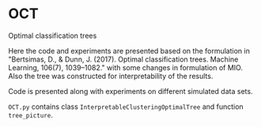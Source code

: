 # OCT
Optimal classification trees


Here the code and experiments are presented based on the formulation in "Bertsimas, D., \& Dunn, J. (2017). Optimal classification trees. Machine Learning, 106(7), 1039–1082." with some changes in formulation of MIO. Also the tree was constructed for interpretability of the results.

Code is presented along with experiments on different simulated data sets.

`OCT.py` contains class `InterpretableClusteringOptimalTree` and function `tree_picture`.
